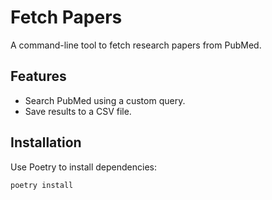 # Fetch Papers

A command-line tool to fetch research papers from PubMed.

## Features
- Search PubMed using a custom query.
- Save results to a CSV file.

## Installation
Use Poetry to install dependencies:
```bash
poetry install

